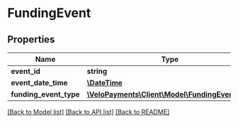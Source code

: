 # FundingEvent

## Properties
Name | Type | Description | Notes
------------ | ------------- | ------------- | -------------
**event_id** | **string** |  | [optional] 
**event_date_time** | [**\DateTime**](\DateTime.md) |  | [optional] 
**funding_event_type** | [**\VeloPayments\Client\Model\FundingEventType**](FundingEventType.md) |  | [optional] 

[[Back to Model list]](../README.md#documentation-for-models) [[Back to API list]](../README.md#documentation-for-api-endpoints) [[Back to README]](../README.md)


